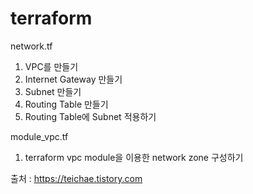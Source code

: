 # terraform

network.tf
1. VPC를 만들기
2. Internet Gateway 만들기
3. Subnet 만들기
4. Routing Table 만들기
5. Routing Table에 Subnet 적용하기

module_vpc.tf
1. terraform vpc module을 이용한 network zone 구성하기

출처 : https://teichae.tistory.com
